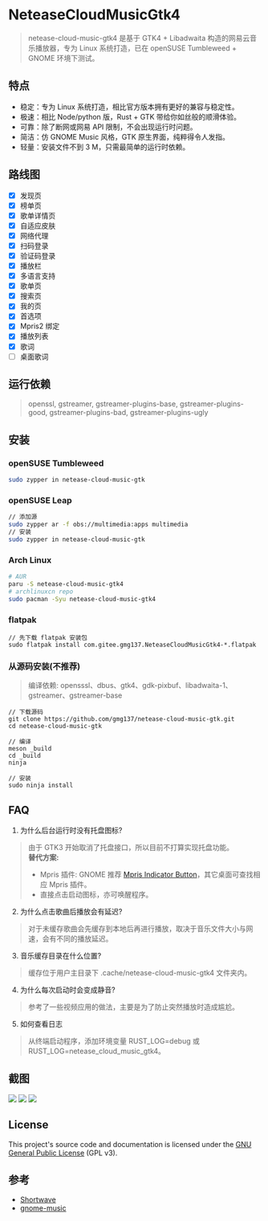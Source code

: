 # NeteaseCloudMusicGtk4
> netease-cloud-music-gtk4 是基于 GTK4 + Libadwaita 构造的网易云音乐播放器，专为 Linux 系统打造，已在 openSUSE Tumbleweed + GNOME 环境下测试。

## 特点
- 稳定：专为 Linux 系统打造，相比官方版本拥有更好的兼容与稳定性。
- 极速：相比 Node/python 版，Rust + GTK 带给你如丝般的顺滑体验。
- 可靠：除了断网或网易 API 限制，不会出现运行时问题。
- 简洁：仿 GNOME Music 风格，GTK 原生界面，纯粹得令人发指。
- 轻量：安装文件不到 3 M，只需最简单的运行时依赖。

## 路线图
- [x] 发现页
- [x] 榜单页
- [x] 歌单详情页
- [x] 自适应皮肤
- [x] 网络代理
- [x] 扫码登录
- [x] 验证码登录
- [x] 播放栏
- [x] 多语言支持
- [x] 歌单页
- [x] 搜索页
- [x] 我的页
- [x] 首选项
- [x] Mpris2 绑定
- [x] 播放列表
- [x] 歌词
- [ ] 桌面歌词

## 运行依赖
> openssl, gstreamer, gstreamer-plugins-base, gstreamer-plugins-good, gstreamer-plugins-bad, gstreamer-plugins-ugly

## 安装
### openSUSE Tumbleweed
```bash
sudo zypper in netease-cloud-music-gtk
```
### openSUSE Leap
```bash
// 添加源
sudo zypper ar -f obs://multimedia:apps multimedia
// 安装
sudo zypper in netease-cloud-music-gtk
```

### Arch Linux
```bash
# AUR
paru -S netease-cloud-music-gtk4
# archlinuxcn repo
sudo pacman -Syu netease-cloud-music-gtk4
```

### flatpak
```
// 先下载 flatpak 安装包
sudo flatpak install com.gitee.gmg137.NeteaseCloudMusicGtk4-*.flatpak
```

### 从源码安装(不推荐)
> 编译依赖: opensssl、dbus、gtk4、gdk-pixbuf、libadwaita-1、gstreamer、gstreamer-base
```
// 下载源码
git clone https://github.com/gmg137/netease-cloud-music-gtk.git
cd netease-cloud-music-gtk

// 编译
meson _build
cd _build
ninja

// 安装
sudo ninja install
```

## FAQ
1. 为什么后台运行时没有托盘图标?
> 由于 GTK3 开始取消了托盘接口，所以目前不打算实现托盘功能。<br>
> **替代方案:**
> - Mpris 插件: GNOME 推荐 [Mpris Indicator Button](https://extensions.gnome.org/extension/1379/mpris-indicator-button/)，其它桌面可查找相应 Mpris 插件。
> - 直接点击启动图标，亦可唤醒程序。
2. 为什么点击歌曲后播放会有延迟?
> 对于未缓存歌曲会先缓存到本地后再进行播放，取决于音乐文件大小与网速，会有不同的播放延迟。
3. 音乐缓存目录在什么位置?
> 缓存位于用户主目录下 .cache/netease-cloud-music-gtk4 文件夹内。
4. 为什么每次启动时会变成静音?
> 参考了一些视频应用的做法，主要是为了防止突然播放时造成尴尬。
5. 如何查看日志
> 从终端启动程序，添加环境变量 RUST_LOG=debug 或 RUST_LOG=netease_cloud_music_gtk4。

## 截图
![](./screenshots/discover.png)
![](./screenshots/discover-dark.png)
![](./screenshots/toplist.png)


## License
This project's source code and documentation is licensed under the  [GNU General Public License](COPYING) (GPL v3).

## 参考
- [Shortwave](https://gitlab.gnome.org/World/Shortwave)
- [gnome-music](https://gitlab.gnome.org/GNOME/gnome-music)
